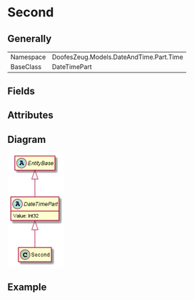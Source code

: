 ﻿# Second

## Generally

|||
|-|-|
|Namespace|DoofesZeug.Models.DateAndTime.Part.Time|
|BaseClass|DateTimePart|

## Fields

## Attributes

## Diagram

![Second.png](./Second.png "Second")

## Example

